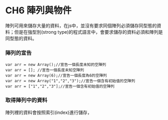 # CH6 陣列與物件

陣列可用來儲存大量的資料，在js中，並沒有要求同個陣列必須儲存同型態的資料；但是在強型別(strong type)的程式語言中，會要求儲存的資料必須和陣列是同型態的資料。

### 陣列的宣告

    var arr = new Array();//宣告一個長度未知的空陣列
    var arr = []; //宣告一個長度未知空陣列
    var arr = new Array(6);//宣告一個長度為6的空陣列
    var arr = new Array("1","2","3");//宣告一個含有初始值的空陣列
    var arr = ["1","2","3"];//宣告一個含有初始值的空陣列

### 取得陣列中的資料

陣列裡的資料會按照索引(index)進行儲存，